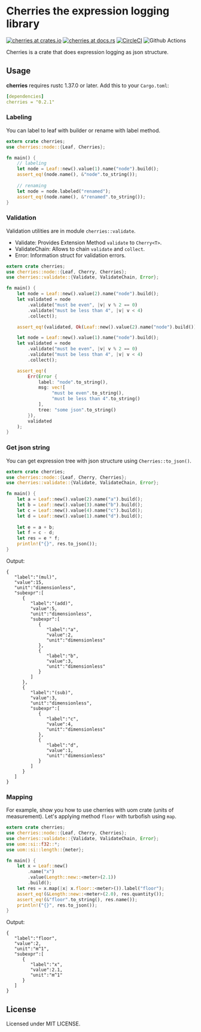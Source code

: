 # Cherries the expression logging library

[![cherries at crates.io](https://img.shields.io/crates/v/cherries.svg)](https://crates.io/crates/cherries)
[![cherries at docs.rs](https://docs.rs/cherries/badge.svg)](https://docs.rs/cherries)
[![CircleCI](https://circleci.com/gh/LoliGothick/cherries-rs/tree/master.svg?style=svg)](https://circleci.com/gh/LoliGothick/cherries-rs/tree/master)
![Github Actions](http://aliyunfc.tarocch1.com/github-actions-badge/LoliGothick/cherries-rs)

Cherries is a crate that does expression logging as json structure.

## Usage
**cherries** requires rustc 1.37.0 or later. Add this to your `Cargo.toml`:

```yaml
[dependencies]
cherries = "0.2.1"
```

### Labeling

You can label to leaf with builder or rename with label method.

```rust
extern crate cherries;
use cherries::node::{Leaf, Cherries};

fn main() {
    // labeling
    let node = Leaf::new().value(1).name("node").build();
    assert_eq!(node.name(), &"node".to_string());
    
    // renaming
    let node = node.labeled("renamed");
    assert_eq!(node.name(), &"renamed".to_string());
}
```

### Validation

Validation utilities are in module `cherries::validate`.

- Validate: Provides Extension Method `validate` to `Cherry<T>`. 
- ValidateChain: Allows to chain `validate` and `collect`.
- Error: Information struct for validation errors.

```rust
extern crate cherries;
use cherries::node::{Leaf, Cherry, Cherries};
use cherries::validate::{Validate, ValidateChain, Error};

fn main() {
    let node = Leaf::new().value(2).name("node").build();
    let validated = node
        .validate("must be even", |v| v % 2 == 0)
        .validate("must be less than 4", |v| v < 4)
        .collect();

    assert_eq!(validated, Ok(Leaf::new().value(2).name("node").build()));

    let node = Leaf::new().value(1).name("node").build();
    let validated = node
        .validate("must be even", |v| v % 2 == 0)
        .validate("must be less than 4", |v| v < 4)
        .collect();

    assert_eq!(
        Err(Error {
            label: "node".to_string(),
            msg: vec![
                 "must be even".to_string(),
                 "must be less than 4".to_string()
            ],
            tree: "some json".to_string()
        }),
        validated
    );
}
```

### Get json string

You can get expression tree with json structure using `Cherries::to_json()`. 

```rust
extern crate cherries;
use cherries::node::{Leaf, Cherry, Cherries};
use cherries::validate::{Validate, ValidateChain, Error};

fn main() {
    let a = Leaf::new().value(2).name("a").build();
    let b = Leaf::new().value(3).name("b").build();
    let c = Leaf::new().value(4).name("c").build();
    let d = Leaf::new().value(1).name("d").build();
    
    let e = a + b;
    let f = c - d;
    let res = e * f;
    println!("{}", res.to_json());
}
```

Output:

```json5
{
   "label":"(mul)",
   "value":15,
   "unit":"dimensionless",
   "subexpr":[
      {
         "label":"(add)",
         "value":5,
         "unit":"dimensionless",
         "subexpr":[
            {
               "label":"a",
               "value":2,
               "unit":"dimensionless"
            },
            {
               "label":"b",
               "value":3,
               "unit":"dimensionless"
            }
         ]
      },
      {
         "label":"(sub)",
         "value":3,
         "unit":"dimensionless",
         "subexpr":[
            {
               "label":"c",
               "value":4,
               "unit":"dimensionless"
            },
            {
               "label":"d",
               "value":1,
               "unit":"dimensionless"
            }
         ]
      }
   ]
}
```

### Mapping

For example, show you how to use cherries with uom crate (units of measurement).
Let's applying method `floor` with turbofish using `map`.

```rust
extern crate cherries;
use cherries::node::{Leaf, Cherry, Cherries};
use cherries::validate::{Validate, ValidateChain, Error};
use uom::si::f32::*;
use uom::si::length::{meter};

fn main() {
    let x = Leaf::new()
        .name("x")
        .value(Length::new::<meter>(2.1))
        .build();
    let res = x.map(|x| x.floor::<meter>()).label("floor");
    assert_eq!(&Length::new::<meter>(2.0), res.quantity());
    assert_eq!(&"floor".to_string(), res.name());
    println!("{}", res.to_json());
}
```

Output:

```json5
{
   "label":"floor",
   "value":2,
   "unit":"m^1",
   "subexpr":[
      {
         "label":"x",
         "value":2.1,
         "unit":"m^1"
      }
   ]
}
```

## License

Licensed under MIT LICENSE.

